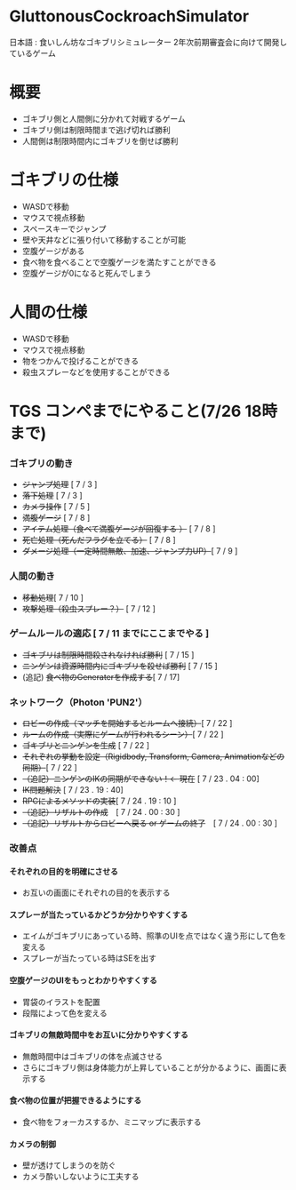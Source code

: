 # GluttonousCockroachSimulator
日本語 : 食いしん坊なゴキブリシミュレーター
2年次前期審査会に向けて開発しているゲーム

# 概要
- ゴキブリ側と人間側に分かれて対戦するゲーム
- ゴキブリ側は制限時間まで逃げ切れば勝利
- 人間側は制限時間内にゴキブリを倒せば勝利

# ゴキブリの仕様
- WASDで移動
- マウスで視点移動
- スペースキーでジャンプ
- 壁や天井などに張り付いて移動することが可能
- 空腹ゲージがある
- 食べ物を食べることで空腹ゲージを満たすことができる
- 空腹ゲージが0になると死んでしまう

# 人間の仕様
- WASDで移動
- マウスで視点移動
- 物をつかんで投げることができる
- 殺虫スプレーなどを使用することができる  

# TGS コンペまでにやること(7/26 18時まで)
### ゴキブリの動き
- ~~ジャンプ処理~~ [ 7 / 3 ]
- ~~落下処理~~ [ 7 / 3 ]
- ~~カメラ操作~~ [ 7 / 5 ]
- ~~満腹ゲージ~~ [ 7 / 8 ]
- ~~アイテム処理（食べて満腹ゲージが回復する ）~~ [ 7 / 8 ]
- ~~死亡処理（死んだフラグを立てる）~~ [ 7 / 8 ]
- ~~ダメージ処理（一定時間無敵、加速、ジャンプ力UP）~~[ 7 / 9 ]  

### 人間の動き
- ~~移動処理~~[ 7 / 10 ]
- ~~攻撃処理（殺虫スプレー？）~~  [ 7 / 12 ] 

### ゲームルールの適応 [ 7 / 11 までにここまでやる ]
- ~~ゴキブリは制限時間殺されなければ勝利~~ [ 7 / 15 ]
- ~~ニンゲンは資源時間内にゴキブリを殺せば勝利~~  [ 7 / 15 ]
- (追記) ~~食べ物のGeneraterを作成する~~[ 7 / 17]  

### ネットワーク（Photon 'PUN2'）
- ~~ロビーの作成（マッチを開始するとルームへ接続）~~[ 7 / 22 ]
- ~~ルームの作成（実際にゲームが行われるシーン）~~[ 7 / 22 ]
- ~~ゴキブリとニンゲンを生成~~ [ 7 / 22 ]
- ~~それぞれの挙動を設定（Rigidbody, Transform, Camera, Animationなどの同期）~~[ 7 / 22 ]
- ~~（追記）ニンゲンのIKの同期ができない！← 現在~~ [ 7 / 23 . 04 : 00]
- ~~IK問題解決~~ [ 7 / 23 . 19 : 40]
- ~~RPCによるメソッドの実装~~[ 7 / 24 . 19 : 10 ]  
- ~~（追記）リザルトの作成~~　[ 7 / 24 . 00 : 30 ]
- ~~（追記）リザルトからロビーへ戻る or ゲームの終了~~　[ 7 / 24 . 00 : 30 ]  

### 改善点  
#### それぞれの目的を明確にさせる  
- お互いの画面にそれぞれの目的を表示する  

#### スプレーが当たっているかどうか分かりやすくする
- エイムがゴキブリにあっている時、照準のUIを点ではなく違う形にして色を変える
- スプレーが当たっている時はSEを出す  

#### 空腹ゲージのUIをもっとわかりやすくする
- 胃袋のイラストを配置
- 段階によって色を変える  

#### ゴキブリの無敵時間中をお互いに分かりやすくする
- 無敵時間中はゴキブリの体を点滅させる  
- さらにゴキブリ側は身体能力が上昇していることが分かるように、画面に表示する  

#### 食べ物の位置が把握できるようにする  
- 食べ物をフォーカスするか、ミニマップに表示する  

#### カメラの制御  
- 壁が透けてしまうのを防ぐ
- カメラ酔いしないように工夫する  